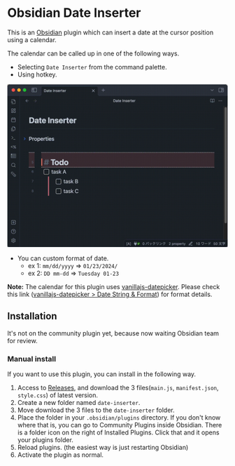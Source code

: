 # Obsidian Date Inserter

This is an [Obsidian](https://obsidian.md/) plugin which can insert a date at the cursor position using a calendar.

The calendar can be called up in one of the following ways.

- Selecting `Date Inserter` from the command palette.
- Using hotkey.

![demo](https://raw.githubusercontent.com/namikaze-40p/obsidian-date-inserter/master/demo/%20date-insert.gif)

- You can custom format of date.
  - ex 1: `mm/dd/yyyy` => `01/23/2024/`
  - ex 2: `DD mm-dd` => `Tuesday 01-23`

**Note:** The calendar for this plugin uses [vanillajs-datepicker](https://mymth.github.io/vanillajs-datepicker/#/). Please check this link ([vanillajs-datepicker > Date String & Format](https://mymth.github.io/vanillajs-datepicker/#/date-string+format)) for format details.

## Installation

It's not on the community plugin yet, because now waiting Obsidian team for review.

### Manual install

If you want to use this plugin, you can install in the following way.

1. Access to [Releases](https://github.com/namikaze-40p/obsidian-date-inserter/releases), and download the 3 files(`main.js`, `manifest.json`, `style.css`) of latest version.
1. Create a new folder named `date-inserter`.
1. Move download the 3 files to the `date-inserter` folder.
1. Place the folder in your `.obsidian/plugins` directory. If you don't know where that is, you can go to Community Plugins inside Obsidian. There is a folder icon on the right of Installed Plugins. Click that and it opens your plugins folder.
1. Reload plugins. (the easiest way is just restarting Obsidian)
1. Activate the plugin as normal.
